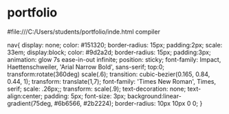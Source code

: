 # portfolio
#file:///C:/Users/students/portfolio/inde.html 
compiler
<!-- https://codepen.io/creativeflow/pen/qadJYB -->
nav{
     display: none;
	color: #151320;
	border-radius: 15px;
	padding:2px;
	scale: 33em;
	display:block;
	color: #9d2a2d;
	border-radius: 15px;
	padding:3px;
 	animation: glow 7s ease-in-out infinite;
	 position: sticky;
	 font-family: Impact, Haettenschweiler, 'Arial Narrow Bold', sans-serif;
		 top:0;
		 transform:rotate(360deg) scale(.6);
	transition: cubic-bezier(0.165, 0.84, 0.44, 1);
	transform: translate(1,7);
	 font-family: 'Times New Roman', Times, serif;
	 scale: .26px;;
	 transform: scale(.9);
	text-decoration: none;
	text-align:center;
	padding: 5px;
	font-size: 3px;
	background:linear-gradient(75deg, #6b6566, #2b2224);
	border-radius: 10px 10px 0 0;
}